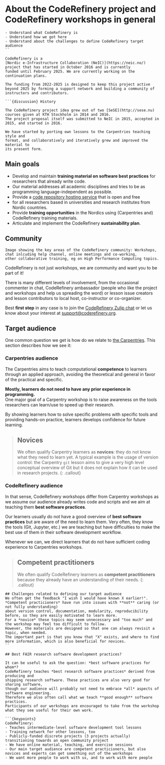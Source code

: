 # About the CodeRefinery project and CodeRefinery workshops in general

```{learning-objectives}
- Understand what CodeRefinery is
- Understand how we got here
- Understand about the challenges to define CodeRefinery target audience
``

CodeRefinery is a
[Nordic e-Infrastructure Collaboration (NeIC)](https://neic.no/)
project that has started in October 2016 and is currently
funded until February 2025. We are currently working on the continuation plans.

The funding from 2022-2025 is designed to keep this project active
beyond 2025 by forming a support network and building a community of
instructors and contributors.

```{discussion} History

The CodeRefinery project idea grew out of two [SeSE](http://sese.nu) courses given at KTH Stockholm in 2014 and 2016.
The project proposal itself was submitted to NeIC in 2015, accepted in 2015, and started in 2016.

We have started by porting own lessons to the Carpentries teaching style and
format, and collaboratively and iteratively grew and improved the material to
its present form.
```

## Main goals

- Develop and maintain **training material on software best practices** for researchers that already write code.
- Our material addresses all academic disciplines and tries to be as programming language-independent as possible.
- Provide a [code repository hosting service](https://coderefinery.org/repository/) that is open and free
- for all researchers based in universities and research institutes from Nordic countries.
- Provide **training opportunities** in the Nordics using (Carpentries and) CodeRefinery training materials.
- Articulate and implement the CodeRefinery **sustainability plan**.

## Community

```{figure} img/community.png
Image showing the key areas of the CodeRefinery community: Workshops, chat inlcuding help channel, online meetings and co-working,
other collaborative training, eg on High Performance Computing topics.
```
CodeRefinery is not just workshops, we are community and want you to be part of it!

There is many different levels of involvement, from the occasional commenter in chat, 
CodeRefinery ambassador (people who like the project and workshops and help us spreading the word) or lesson issue creators and lesson contributors to 
local host, co-instructor or co-organizer.

Best **first step** in any case is to join the [CodeRefinery Zulip chat](https://coderefinery.zulipchat.com) 
or let us know about your interest at support@coderefinery.org.

## Target audience

One common question we get is how do we relate to [the Carpentries](https://carpentries.org).
This section describes how we see it:

### Carpentries audience

The Carpentries aims to teach computational **competence** to learners through an applied approach, 
avoiding the theoretical and general in favor of the practical and specific.

**Mostly, learners do not need to have any prior experience in programming.**  
One major goal of a Carpentry workshop is to raise awareness on the tools researchers can learn/use to speed up their research.

By showing learners how to solve specific problems with specific tools and providing hands-on practice, 
learners develops confidence for future learning.

> ## Novices
> We often qualify Carpentry learners as **novices**: they do not know what they need to learn yet.
> A typical example is the usage of version control: the Carpentry `git` lesson aims to give a
> very high level conceptual overview of Git but it does not explain how it can be used in research projects.
{: .callout}


### CodeRefinery audience

In that sense, CodeRefinery workshops differ from Carpentry workshops as we assume 
our audience already writes code and scripts and we aim at teaching them **best software practices**. 

Our learners usually do not have a good overview of **best software practices** but are aware of the need to learn them. 
Very often, they know the tools (Git, Jupyter, etc.) we are teaching 
but have difficulties to make the best use of them in their software development workflow.

Whenever we can, we direct learners that do not have sufficient coding experience to Carpentries workshops.

> ## Competent practitioners
> We often qualify CodeRefinery learners as **competent practitioners** because they already have an understanding of their needs.
{: .callout}

```{discussion}
## Challenges related to defining our target audience
We often get the feedback "I wish I would have known X earlier!".
*Competent practicioners* have run into issues with **not** caring (or not fully understanding)
about version control, documentation, modularity, reproducibility before, so they are easily motivated to learn more.
For a *novice* these topics may seem unnecessary and "too much" and the workshop may feel too difficult to follow.
However, the materials are designed so that one can always revisit a topic, when needed.
The important part is that you know that "X" exists, and where to find more information, which is also beneficial for novices.
``

## Best FAIR research software development practices?

It can be useful to ask the question: *best software practices for whom*?
CodeRefinery teaches *best research software practices* derived from producing and
shipping research software. These practices are also very good for sharing software,
though our audience will probably not need to embrace *all* aspects of
software engineering.
Therefore we also often call what we teach **good enough** software practices.
Participants of our workshops are encouraged to take from the workshop what they see useful for their own work. 

```{keypoints}
CodeRefinery:
- Teaches intermediate-level software development tool lessons
- Training network for other lessons, too
- Publicly-funded discrete projects (3 projects actually) transitioning towards an open community project
- We have online material, teaching, and exercise sessions
- Our main target audience are competent practicioners, but also novices and experts can get something out of the workshops
- We want more people to work with us, and to work with more people
```
